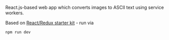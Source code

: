 React.js-based web app which converts images to ASCII text using service workers.

Based on [React/Redux starter kit](https://github.com/davezuko/react-redux-starter-kit) - run via

```npm run dev```